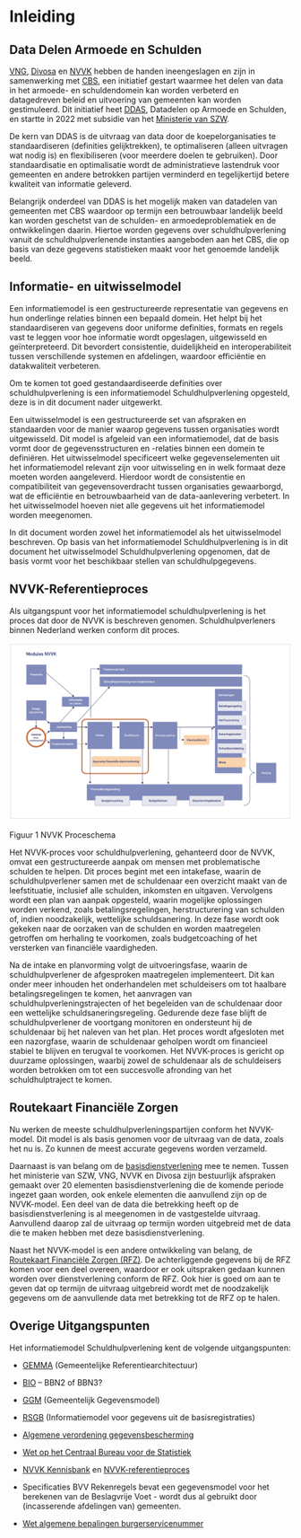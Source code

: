 # Inleiding

## Data Delen Armoede en Schulden

[VNG](https://vng.nl), [Divosa](https://www.divosa.nl) en [NVVK](https://www.nvvk.nl) hebben de handen ineengeslagen en zijn in samenwerking met [CBS](https://www.cbs.nl), een initiatief gestart waarmee het delen van data in het armoede- en schuldendomein kan worden verbeterd en datagedreven beleid en uitvoering van gemeenten kan worden gestimuleerd. Dit initiatief heet [DDAS](https://www.divosa.nl/projecten/data-delen-over-armoede-en-schulden), Datadelen op Armoede en Schulden, en startte in 2022 met subsidie van het [Ministerie van SZW](https://www.rijksoverheid.nl/ministeries/ministerie-van-sociale-zaken-en-werkgelegenheid).

De kern van DDAS is de uitvraag van data door de koepelorganisaties te standaardiseren (definities gelijktrekken), te optimaliseren (alleen uitvragen wat nodig is) en flexibiliseren (voor meerdere doelen te gebruiken). Door standaardisatie en optimalisatie wordt de administratieve lastendruk voor gemeenten en andere betrokken partijen verminderd en tegelijkertijd betere kwaliteit van informatie geleverd.

Belangrijk onderdeel van DDAS is het mogelijk maken van datadelen van gemeenten met CBS waardoor op termijn een betrouwbaar landelijk beeld kan worden geschetst van de schulden- en armoedeproblematiek en de ontwikkelingen daarin. Hiertoe worden gegevens over schuldhulpverlening vanuit de schuldhulpverlenende instanties aangeboden aan het CBS, die op basis van deze gegevens statistieken maakt voor het genoemde landelijk beeld.

## Informatie- en uitwisselmodel

Een informatiemodel is een gestructureerde representatie van gegevens en hun onderlinge relaties binnen een bepaald domein. Het helpt bij het standaardiseren van gegevens door uniforme definities, formats en regels vast te leggen voor hoe informatie wordt opgeslagen, uitgewisseld en geïnterpreteerd. Dit bevordert consistentie, duidelijkheid en interoperabiliteit tussen verschillende systemen en afdelingen, waardoor efficiëntie en datakwaliteit verbeteren.

Om te komen tot goed gestandaardiseerde definities over schuldhulpverlening is een informatiemodel Schuldhulpverlening opgesteld, deze is in dit document nader uitgewerkt.

Een uitwisselmodel is een gestructureerde set van afspraken en standaarden voor de manier waarop gegevens tussen organisaties wordt uitgewisseld. Dit model is afgeleid van een informatiemodel, dat de basis vormt door de gegevensstructuren en -relaties binnen een domein te definiëren. Het uitwisselmodel specificeert welke gegevenselementen uit het informatiemodel relevant zijn voor uitwisseling en in welk formaat deze moeten worden aangeleverd. Hierdoor wordt de consistentie en compatibiliteit van gegevensoverdracht tussen organisaties gewaarborgd, wat de efficiëntie en betrouwbaarheid van de data-aanlevering verbetert. In het uitwisselmodel hoeven niet alle gegevens uit het informatiemodel worden meegenomen.

In dit document worden zowel het informatiemodel als het uitwisselmodel beschreven. Op basis van het informatiemodel Schuldhulpverlening is in dit document het uitwisselmodel Schuldhulpverlening opgenomen, dat de basis vormt voor het beschikbaar stellen van schuldhulpgegevens.

## NVVK-Referentieproces

Als uitgangspunt voor het informatiemodel schuldhulpverlening is het proces dat door de NVVK is beschreven genomen. Schuldhulpverleners binnen Nederland werken conform dit proces.

[![NVVK-referentieproces](images/image6.jpeg)](images/image6.jpeg)

Figuur 1 NVVK Proceschema

Het NVVK-proces voor schuldhulpverlening, gehanteerd door de NVVK, omvat een gestructureerde aanpak om mensen met problematische schulden te helpen. Dit proces begint met een intakefase, waarin de schuldhulpverlener samen met de schuldenaar een overzicht maakt van de leefstituatie, inclusief alle schulden, inkomsten en uitgaven. Vervolgens wordt een plan van aanpak opgesteld, waarin mogelijke oplossingen worden verkend, zoals betalingsregelingen, herstructurering van schulden of, indien noodzakelijk, wettelijke schuldsanering. In deze fase wordt ook gekeken naar de oorzaken van de schulden en worden maatregelen getroffen om herhaling te voorkomen, zoals budgetcoaching of het versterken van financiële vaardigheden.

Na de intake en planvorming volgt de uitvoeringsfase, waarin de schuldhulpverlener de afgesproken maatregelen implementeert. Dit kan onder meer inhouden het onderhandelen met schuldeisers om tot haalbare betalingsregelingen te komen, het aanvragen van schuldhulpverleningstrajecten of het begeleiden van de schuldenaar door een wettelijke schuldsaneringsregeling. Gedurende deze fase blijft de schuldhulpverlener de voortgang monitoren en ondersteunt hij de schuldenaar bij het naleven van het plan. Het proces wordt afgesloten met een nazorgfase, waarin de schuldenaar geholpen wordt om financieel stabiel te blijven en terugval te voorkomen. Het NVVK-proces is gericht op duurzame oplossingen, waarbij zowel de schuldenaar als de schuldeisers worden betrokken om tot een succesvolle afronding van het schuldhulptraject te komen.

## Routekaart Financiële Zorgen

Nu werken de meeste schuldhulpverleningspartijen conform het NVVK-model. Dit model is als basis genomen voor de uitvraag van de data, zoals het nu is. Zo kunnen de meest accurate gegevens worden verzameld.

Daarnaast is van belang om de [basisdienstverlening](https://www.rijksoverheid.nl/actueel/nieuws/2024/03/21/basisdienstverlening-schuldhulpverlening-in-iedere-gemeente) mee te nemen. Tussen het ministerie van SZW, VNG, NVVK en Divosa zijn bestuurlijk afspraken gemaakt over 20 elementen basisdienstverlening die de komende periode ingezet gaan worden, ook enkele elementen die aanvullend zijn op de NVVK-model. Een deel van de data die betrekking heeft op de basisdienstverlening is al meegenomen in de vastgestelde uitvraag. Aanvullend daarop zal de uitvraag op termijn worden uitgebreid met de data die te maken hebben met deze basisdienstverlening.

Naast het NVVK-model is een andere ontwikkeling van belang, de [Routekaart Financiële Zorgen (RFZ)](https://vng.nl/artikelen/de-routekaart-financiele-zorgen). De achterliggende gegevens bij de RFZ komen voor een deel overeen, waardoor er ook uitspraken gedaan kunnen worden over dienstverlening conform de RFZ. Ook hier is goed om aan te geven dat op termijn de uitvraag uitgebreid wordt met de noodzakelijk gegevens om de aanvullende data met betrekking tot de RFZ op te halen.

## Overige Uitgangspunten 

Het informatiemodel Schuldhulpverlening kent de volgende uitgangspunten:

- [GEMMA](https://www.gemmaonline.nl/wiki/Hoofdpagina) (Gemeentelijke Referentiearchitectuur)

- [BIO](https://www.bio-overheid.nl/media/13kduqsi/bio-versie-104zv_def.pdf) – BBN2 of BBN3?

- [GGM](https://gemeente-delft.github.io/Gemeentelijk-Gegevensmodel/) (Gemeentelijk Gegevensmodel)

- [RSGB](https://www.gemmaonline.nl/wiki/GEMMA/id-bc6234c1-8db0-11e3-67ab-0050568a6153) (Informatiemodel voor gegevens uit de basisregistraties)

- [Algemene verordening gegevensbescherming](https://eur-lex.europa.eu/legal-content/NL/TXT/?uri=celex%3A32016R0679)

- [Wet op het Centraal Bureau voor de Statistiek](https://wetten.overheid.nl/BWBR0015926/2022-03-02)

- [NVVK Kennisbank](https://www.nvvk.nl/kennisbank) en [NVVK-referentieproces](https://www.nvvk.nl/ons-werkveld/gedragscodes-en-modules)

- Specificaties BVV Rekenregels bevat een gegevensmodel voor het berekenen van de Beslagvrije Voet - wordt dus al gebruikt door (incasserende afdelingen van) gemeenten.

- [Wet algemene bepalingen burgerservicenummer](https://wetten.overheid.nl/BWBR0022428/)

